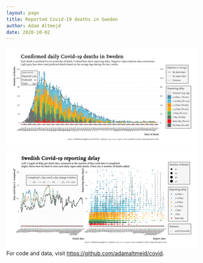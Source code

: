 ```yaml
---
layout: page
title: Reported Covid-19 deaths in Sweden
author: Adam Altmejd
date: 2020-10-02
---
```


![Graph of Swedish Covid-19 deaths with reporting delay.](deaths_lag_sweden_2020-10-02.png "Swedish Covid-19 deaths.")
![Graph of Swedish Covid-19 reporting delay in daily deaths.](lag_trend_sweden_2020-10-02.png "Trend in Swedish Covid-19 mortality reporting delay.")
For code and data, visit <https://github.com/adamaltmejd/covid>.
